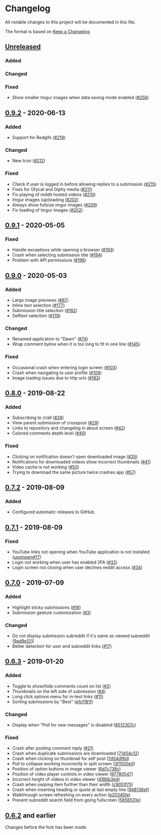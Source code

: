 # Changelog

All notable changes to this project will be documented in this file.

The format is based on [Keep a Changelog](https://keepachangelog.com/en/1.0.0/).

## [Unreleased]

### Added

### Changed

### Fixed

- Show smaller Imgur images when data saving mode enabled ([#256](https://github.com/Tunous/Dawn/pull/256))

## [0.9.2] - 2020-06-13

### Added

-   Support for Redgifs ([#219](https://github.com/Tunous/Dawn/pull/219))

### Changed

-   New Icon ([#212](https://github.com/Tunous/Dawn/pull/212))

### Fixed

-   Check if user is logged in before allowing replies to a submission ([#215](https://github.com/Tunous/Dawn/pull/215))
-   Fixes for Gfycat and Giphy media ([#211](https://github.com/Tunous/Dawn/issues/211))
-   Fix playing of reddit hosted videos ([#210](https://github.com/Tunous/Dawn/pull/210))
-   Imgur images (up)loading ([#202](https://github.com/Tunous/Dawn/pull/202))
-   Always show fullsize imgur images ([#209](https://github.com/Tunous/Dawn/pull/209))
-   Fix loading of Imgur images ([#202](https://github.com/Tunous/Dawn/pull/202))

## [0.9.1] - 2020-05-05

### Fixed

-   Handle exceptions while opening a browser ([#193](https://github.com/Tunous/Dawn/pull/193))
-   Crash when selecting submission title ([#194](https://github.com/Tunous/Dawn/pull/194))
-   Problem with API permissions ([#196](https://github.com/Tunous/Dawn/pull/196))

## [0.9.0] - 2020-05-03

### Added

-   Large image previews ([#87](https://github.com/Tunous/Dawn/pull/87))
-   Inline text selection ([#177](https://github.com/Tunous/Dawn/pull/177))
-   Submission title selection ([#182](https://github.com/Tunous/Dawn/pull/182))
-   Selftext selection ([#178](https://github.com/Tunous/Dawn/pull/178))

### Changed

-   Renamed application to "Dawn" ([#74](https://github.com/Tunous/Dawn/pull/74))
-   Wrap comment byline when it is too long to fit in one line  ([#145](https://github.com/Tunous/Dawn/pull/145))

### Fixed

-   Occasional crash when entering login screen ([#103](https://github.com/Tunous/Dawn/pull/103))
-   Crash when navigating to user profile ([#109](https://github.com/Tunous/Dawn/pull/109))
-   Image loading issues due to http urls ([#183](https://github.com/Tunous/Dawn/pull/183))

## [0.8.0] - 2019-08-22

### Added

-   Subscribing to /r/all ([#28](https://github.com/Tunous/Dawn/pull/28))
-   View parent submission of crosspost ([#29](https://github.com/Tunous/Dawn/pull/29))
-   Links to repository and changelog in about screen ([#42](https://github.com/Tunous/Dawn/pull/42))
-   Colored comments depth level ([#49](https://github.com/Tunous/Dawn/pull/49))

### Fixed

-   Clicking on notification doesn't open downloaded image ([#35](https://github.com/Tunous/Dawn/pull/35))
-   Notifications for downloaded videos show incorrect thumbnails ([#41](https://github.com/Tunous/Dawn/pull/41))
-   Video cache is not working ([#50](https://github.com/Tunous/Dawn/pull/50))
-   Trying to download the same picture twice crashes app ([#57](https://github.com/Tunous/Dawn/pull/57))

## [0.7.2] - 2019-08-09

### Added

-   Configured automatic releases to GitHub.

## [0.7.1] - 2019-08-09

### Fixed

-   YouTube links not opening when YouTube application is not installed ([upstream#17](https://github.com/saket/Dank/pull/17))
-   Login not working when user has enabled 2FA ([#32](https://github.com/Tunous/Dawn/pull/32))
-   Login screen not closing when user declines reddit access ([#34](https://github.com/Tunous/Dawn/pull/34))

## [0.7.0] - 2019-07-09

### Added

-   Highlight sticky submissions ([#16](https://github.com/Tunous/Dawn/pull/16))
-   Submission gesture customization ([#3](https://github.com/Tunous/Dawn/pull/3))

### Changed

-   Do not display submission subreddit if it's same as viewed subreddit ([9ad9e121](https://github.com/Tunous/Dawn/commit/9ad9e121a2e7633e01c49c1ebf6e1b9dd114a2f0))
-   Better detection for user and subreddit links ([#17](https://github.com/Tunous/Dawn/pull/17))

## [0.6.3] - 2019-01-20

### Added

-   Toggle to show/hide comments count on list ([#2](https://github.com/Tunous/Dawn/pull/2))
-   Thumbnails on the left side of submission ([#4](https://github.com/Tunous/Dawn/pull/4))
-   Long click options menu for in-text links ([#11](https://github.com/Tunous/Dawn/pull/11))
-   Sorting submissions by "Best" ([efcf181f](https://github.com/Tunous/Dawn/commit/efcf181f3bd7952aa9c45c035b39bd91c26d748a))

### Changed

-   Display when "Poll for new messages" is disabled ([8512307c](https://github.com/Tunous/Dawn/commit/8512307cc1bb47129e674c14e6a4219beaba032a))

### Fixed

-   Crash after posting comment reply ([#21](https://github.com/Tunous/Dawn/pull/21))
-   Crash when duplicate submissions are downloaded ([71404c12](https://github.com/Tunous/Dawn/commit/71404c12fe8cee3c8770287ebef5eff52c10d724))
-   Crash when clicking on thumbnail for self post ([7d54df6d](https://github.com/Tunous/Dawn/commit/7d54df6dc2ed96a16a549b3ac130e53105008244))
-   Pull to collapse working incorrectly in split screen ([3f1500e0](https://github.com/Tunous/Dawn/commit/3f1500e0b2218f31c5a8e592082a7b8d646ca271))
-   Position of option buttons in image viewer ([6d7c738c](https://github.com/Tunous/Dawn/commit/6d7c738cfefbad7776f2a311770182bef6b6c6f3))
-   Position of video player controls in video viewer ([97780547](https://github.com/Tunous/Dawn/commit/97780547b69ab4a4c72a8be8303323f073b745b1))
-   Incorrect height of videos in video viewer ([4186b3ed](https://github.com/Tunous/Dawn/commit/4186b3ed2467318a3b27113a65bc791ec6c9ff8a))
-   Crash when swiping item further than their width ([c9051f75](https://github.com/Tunous/Dawn/commit/c9051f7586419a4bef0e856c18cb70831d43839b))
-   Crash when inserting heading or quote at last empty line ([948136ef](https://github.com/Tunous/Dawn/commit/948136eff59987fb68c334c1829d48d8c60123eb))
-   Walkthrough screen refreshing on every action ([b20345fe](https://github.com/Tunous/Dawn/commit/b20345fedfe4ee3ec4d9dc799c09c7d385db5a37))
-   Prevent subreddit search field from going fullscreen ([5856531e](https://github.com/Tunous/Dawn/commit/5856531e15f19e366f9556802dd90c00087d2d8e))

## [0.6.2] and earlier

Changes before the fork has been made.

[Unreleased]: https://github.com/Tunous/Dawn/compare/0.9.2...HEAD

[0.9.2]: https://github.com/Tunous/Dawn/compare/0.9.1...0.9.2

[0.9.1]: https://github.com/Tunous/Dawn/compare/0.9.0...0.9.1

[0.9.0]: https://github.com/Tunous/Dawn/compare/0.8.0...0.9.0

[0.8.0]: https://github.com/Tunous/Dawn/compare/0.7.2...0.8.0

[0.7.2]: https://github.com/Tunous/Dawn/compare/0.7.1...0.7.2

[0.7.1]: https://github.com/Tunous/Dawn/compare/0.7.0...0.7.1

[0.7.0]: https://github.com/Tunous/Dawn/compare/0.6.3...0.7.0

[0.6.3]: https://github.com/Tunous/Dawn/compare/0.6.2...0.6.3

[0.6.2]: https://github.com/Tunous/Dawn/releases/tag/0.6.2
